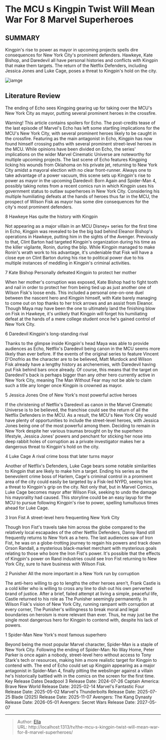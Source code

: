 # The MCU s Kingpin Twist Will Mean War For 8 Marvel Superheroes


## SUMMARY 


 Kingpin&#39;s rise to power as mayor in upcoming projects spells dire consequences for New York City&#39;s prominent defenders. 
 Hawkeye, Kate Bishop, and Daredevil all have personal histories and conflicts with Kingpin that make them targets. 
 The return of the Netflix Defenders, including Jessica Jones and Luke Cage, poses a threat to Kingpin&#39;s hold on the city. 

![iamge](https://static1.srcdn.com/wordpress/wp-content/uploads/2024/01/vincent-d-onofrio-s-wilson-fisk-aka-kingpin-in-the-mcu.jpg)

## Literature Review
The ending of Echo sees Kingping gearing up for taking over the MCU&#39;s New York City as mayor, putting several prominent heroes in the crossfire.




Warning! This article contains spoilers for Echo.
The post-credits tease of the last episode of Marvel&#39;s Echo has left some startling implications for the MCU&#39;s New York City, with several prominent heroes likely to be caught in the crossfire. Featuring as the main antagonist in Echo, Kingpin has now found himself crossing paths with several prominent street-level heroes in the MCU. While opinions have been divided on Echo, the series&#39; implications on the wider Marvel Cinematic Universe are noteworthy for multiple upcoming projects.
The last scene of Echo features Kingping licking his wounds from Oklahoma on his private jet, returning to New York City amidst a mayoral election with no clear front-runner. Always one to take advantage of a power vacuum, this scene sets up Kingpin&#39;s rise to power as mayor in the upcoming Daredevil: Born Again and Spider-Man 4, possibly taking notes from a recent comics run in which Kingpin uses his government status to outlaw superheroes in New York City. Considering his multiple humiliating defeats at the hands of heroes thus far in the MCU, the prospect of Wilson Fisk as mayor has some dire consequences for the city&#39;s most prominent defenders.









 








 8  Hawkeye 
Has quite the history with Kingpin


 







Not appearing as a major villain in an MCU Disney&#43; series for the first time in Echo, Kingpin was revealed to be the big bad behind Eleanor Bishop&#39;s operations in Hawkeye, putting him in the sights of the Avenger. Previously to that, Clint Barton had targeted Kingpin&#39;s organization during his time as the killer vigilante, Ronin, during the blip. While Kingpin managed to make Ronin&#39;s wrath work to his advantage, it&#39;s undeniable that Fisk will have a close eye on Clint Barton during his rise to political power due to his multiple instances of meddling in Kingpin&#39;s criminal activities.





 7  Kate Bishop 
Personally defeated Kingpin to protect her mother
        

When her mother&#39;s corruption was exposed, Kate Bishop had to fight tooth and nail in order to protect her from being tied up as just another one of Wilson Fisk&#39;s loose ends. This included a personal one-on-one duel between the nascent hero and Kingpin himself, with Kate barely managing to come out on top thanks to her trick arrows and an assist from Eleanor. Though Maya may have been the one to ultimately land the finishing blow on Fisk in Hawkeye, it&#39;s unlikely that Kingpin will forget his humiliating defeat at the hands of a mere college student once he&#39;s gained control of New York City.





 6  Daredevil 
Kingpin&#39;s long-standing rival


 







Thanks to the glimpse inside Kingpin&#39;s head Maya was able to provide audiences as Echo, Netflix&#39;s Daredevil being canon in the MCU seems more likely than ever before. If the events of the original series to feature Vincent D&#39;Onofrio as the character are to be believed, Matt Murdock and Wilson Fisk already have a lengthy history as archenemies, with Daredevil having put Fisk behind bars once already. Of course, this means that the target on Daredevil&#39;s back is perhaps bigger than any other hero currently active in New York City, meaning The Man Without Fear may not be able to claim such a title any longer once Kingpin is crowned as mayor.





 5  Jessica Jones 
One of New York&#39;s most powerful active heroes
        

If the christening of Netflix&#39;s Daredevil as canon in the Marvel Cinematic Universe is to be believed, the franchise could see the return of all the Netflix Defenders in the MCU. As a result, the MCU&#39;s New York City would have plenty of opportunities to include the street-level heroes, with Jessica Jones being one of the most powerful among them. Deciding to remain in New York despite her various traumas brought on by the superhero lifestyle, Jessica Jones&#39; powers and penchant for sticking her nose into deep rabbit holes of corruption as a private investigator makes her a dangerous threat to Kingpin&#39;s hold on the city.





 4  Luke Cage 
A rival crime boss that later turns mayor
        

Another of Netflix&#39;s Defenders, Luke Cage bears some notable similarities to Kingpin that are likely to make him a target. Ending his series as the benevolent crime boss of Harlem, Cage&#39;s criminal control in a prominent area of the city could easily be targeted by a Fisk-led NYPD, seeing him as a threat to Kingpin&#39;s grip on the city. Not only that, but in Marvel Comics, Luke Cage becomes mayor after Wilson Fisk, seeking to undo the damage his mayorality had caused. This storyline could be an easy layup for the MCU to pursue following Kingpin&#39;s rise to power, spelling tumultuous times ahead for Luke Cage.





 3  Iron Fist 
A street-level hero frequenting New York City
        

Though Iron Fist&#39;s travels take him across the globe compared to the relatively local escapades of the other Netflix Defenders, Danny Rand still frequently returns to New York as a hero. The last audiences saw of Iron Fist, he was on a globe-trotting journey to regain his powers and track down Orson Randall, a mysterious black-market merchant with mysterious goals relating to those who bore the Iron Fist&#39;s power. It&#39;s possible that the effects of Kingpin&#39;s power on Rand industries could see Iron Fist returning to New York City, sure to have business with Wilson Fisk.





 2  Punisher 
All the more important in a New York run by corruption


 







The anti-hero willing to go to lengths the other heroes aren&#39;t, Frank Castle is a cold killer who is willing to cross any line to dish out his own perverted brand of justice. After a brief, failed attempt at living a simple, peaceful life, Castle returned to his role as The Punisher seemingly permanently. In Wilson Fisk&#39;s vision of New York City, running rampant with corruption at every corner, The Punisher&#39;s willingness to break moral and legal boundaries on heroism is more relevant than ever. Thus, he may just be the single most dangerous hero for Kingpin to contend with, despite his lack of powers.





 1  Spider-Man 
New York&#39;s most famous superhero
        

Beyond being the most popular Marvel character, Spider-Man is a staple of New York City. Following the ending of Spider-Man: No Way Home, Peter Parker is once again a nobody, street-level hero without access to Tony Stark&#39;s tech or resources, making him a more realistic target for Kingpin to contend with. The end of Echo could set up Kingpin appearing as a major antagonist in Spider-Man 4, finally pitting the webslinger against a villain he&#39;s historically battled with in the comics on the screen for the first time.
   Key Release Dates             Deadpool 3 Release Date: 2024-07-26                   Captain America: Brave New World Release Date: 2025-02-14                  Marvel&#39;s Fantastic Four Release Date: 2025-05-02                  Marvel&#39;s Thunderbolts Release Date: 2025-07-25                  Blade (2025) Release Date: 2025-11-07                  Avengers: The Kang Dynasty  Release Date: 2026-05-01                   Avengers: Secret Wars Release Date: 2027-05-07      

---

> Author: [Ella](https://instagram.hk.cn/)  
> URL: http://localhost:1313/tv/the-mcu-s-kingpin-twist-will-mean-war-for-8-marvel-superheroes/  

